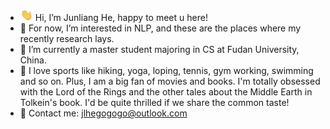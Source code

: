 

- <img src="https://raw.githubusercontent.com/FionaChan01/FionaChan01.github.io/master/images/Hi.gif" width="20px"> Hi, I’m Junliang He, happy to meet u here!
- 👀 For now, I’m interested in NLP, and these are the places where my recently research lays.
- 🏫 I’m currently a master student majoring in CS at Fudan University, China.
- 🤗 I love sports like hiking, yoga, loping, tennis, gym working, swimming and so on. Plus, I am a big fan of movies and books. I'm totally obsessed with the Lord of the Rings and the other tales about the Middle Earth in Tolkein's book. I'd be quite thrilled if we share the common taste!
- 📮 Contact me: jlhegogogo@outlook.com


